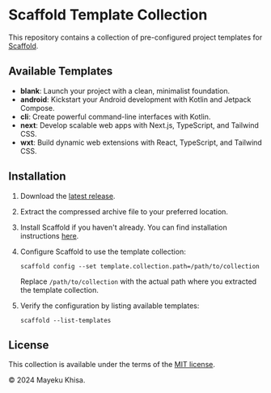 # Scaffold Template Collection

This repository contains a collection of pre-configured project templates for [Scaffold][1].

## Available Templates

- **blank**: Launch your project with a clean, minimalist foundation.
- **android**: Kickstart your Android development with Kotlin and Jetpack Compose.
- **cli**: Create powerful command-line interfaces with Kotlin.
- **next**: Develop scalable web apps with Next.js, TypeScript, and Tailwind CSS.
- **wxt**: Build dynamic web extensions with React, TypeScript, and Tailwind CSS.

## Installation

1. Download the [latest release][2].

2. Extract the compressed archive file to your preferred location.

3. Install Scaffold if you haven't already. You can find installation instructions [here][3].

4. Configure Scaffold to use the template collection:

   ```shell
   scaffold config --set template.collection.path=/path/to/collection
   ```

   Replace `/path/to/collection` with the actual path where you extracted the template collection.

5. Verify the configuration by listing available templates:

   ```shell
   scaffold --list-templates
   ```

## License

This collection is available under the terms of the [MIT license][4].

&copy; 2024 Mayeku Khisa.

[1]: https://github.com/mayekukhisa/scaffold
[2]: https://github.com/mayekukhisa/scaffold-template-collection/releases/latest
[3]: https://github.com/mayekukhisa/scaffold#getting-started
[4]: LICENSE

